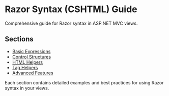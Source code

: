 # Razor Syntax (CSHTML) Guide

Comprehensive guide for Razor syntax in ASP.NET MVC views.

## Sections

- [Basic Expressions](./05-cshtml/01-Expressions.md)
- [Control Structures](./05-cshtml/02-Control-Structures.md)
- [HTML Helpers](./05-cshtml/03-HTML-Helpers.md)
- [Tag Helpers](./05-cshtml/04-Tag-Helpers.md)
- [Advanced Features](./05-cshtml/05-Advanced-Features.md)

Each section contains detailed examples and best practices for using Razor syntax in your views.
